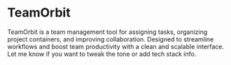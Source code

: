 # TeamOrbit
TeamOrbit is a team management tool for assigning tasks, organizing project containers, and improving collaboration. Designed to streamline workflows and boost team productivity with a clean and scalable interface.  Let me know if you want to tweak the tone or add tech stack info.
